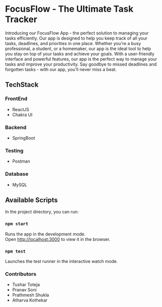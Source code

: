 # FocusFlow - The Ultimate Task Tracker

Introducing our FocusFlow App - the perfect solution to managing your tasks efficiently. Our app is designed to help you keep track of all your tasks, deadlines, and priorities in one place. Whether you're a busy professional, a student, or a homemaker, our app is the ideal tool to help you stay on top of your tasks and achieve your goals. With a user-friendly interface and powerful features, our app is the perfect way to manage your tasks and improve your productivity. Say goodbye to missed deadlines and forgotten tasks - with our app, you'll never miss a beat.

## TechStack

### FrontEnd

- ReactJS
- Chakra UI

### Backend

- SpringBoot

### Testing

- Postman

### Database

- MySQL

## Available Scripts

In the project directory, you can run:

### `npm start`

Runs the app in the development mode.  
Open [http://localhost:3000](http://localhost:3000) to view it in the browser.

### `npm test`

Launches the test runner in the interactive watch mode.

### Contributors

- Tushar Toteja
- Pranav Soni
- Prathmesh Shukla
- Atharva Kothekar
